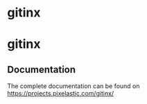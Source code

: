 <!--
  This page was automatically generated.
  DO NOT EDIT IT MANUALLY.
  Instead, update .github/README.template.md
  and run aberlaas readme
-->

# gitinx

# gitinx

## Documentation

The complete documentation can be found on https://projects.pixelastic.com/gitinx/